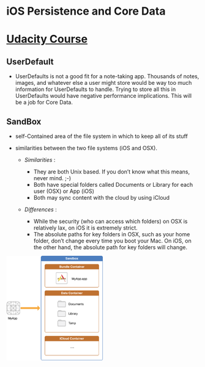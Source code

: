 # iOS Persistence and Core Data

# [Udacity Course](https://classroom.udacity.com/courses/ud325)

##  **UserDefault**
- UserDefaults is not a good fit for a note-taking app. Thousands of notes, images, and whatever else a user might store would be way too much information for UserDefaults to handle. Trying to store all this in UserDefaults would have negative performance implications. This will be a job for Core Data.
## **SandBox**
- self-Contained area of the file system  in which to keep all of its stuff
- similarities between the two file systems (iOS and OSX).

    - *Similarities* :
        - They are both Unix based. If you don’t know what this means, never mind. ;-)
        - Both have special folders called Documents or Library for each user (OSX) or App (iOS)
        - Both may sync content with the cloud by using iCloud  

    - *Differences* :
        - While the security (who can access which folders) on OSX is relatively lax, on iOS it is extremely strict.
        - The absolute paths for key folders in OSX, such as your home folder, don’t change every time you boot your Mac. On iOS, on the other hand, the absolute path for key folders will change.
    
<img src="assets/ios_app_layout_2x.png" width="50%" />
